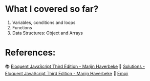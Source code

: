 # What I covered so far?
1. Variables, conditions and loops
2. Functions
3. Data Structures: Object and Arrays

# References: 
📚 [Eloquent JavaScript Third Edition - Marijn Haverbeke](https://eloquentjavascript.net/Eloquent_JavaScript.pdf)
📒 [Solutions - Eloquent JavaScript Third Edition - Marijn Haverbeke](https://eloquentjavascript.net/code/)
👥 [Emoji](https://github.com/ikatyang/emoji-cheat-sheet/blob/master/README.md)
